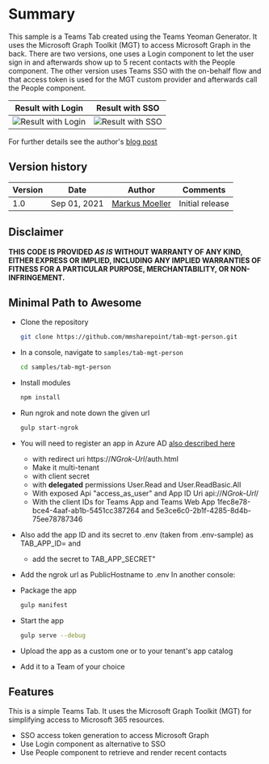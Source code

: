 # Summary

This sample is a Teams Tab created using the Teams Yeoman Generator. It uses the Microsoft Graph Toolkit (MGT) to access Microsoft Graph in the back.
There are two versions, one uses a Login component to let the user sign in and afterwards show up to 5 recent contacts with the People component.
The other version uses Teams SSO with the on-behalf flow and that access token is used for the MGT custom provider and afterwards call the People component.

|Result with Login | Result with SSO|
:-------------------------:|:-------------------------:
![Result with Login](https://mmsharepoint.files.wordpress.com/2021/09/05mgt_login_result.png) | ![Result with SSO](https://mmsharepoint.files.wordpress.com/2021/09/06mgt_sso_result.png)

For further details see the author's [blog post](https://mmsharepoint.wordpress.com/2021/09/01/microsoft-graph-toolkit-in-a-teams-application-with-yo-teams-and-sso/)

## Version history

Version|Date|Author|Comments
-------|----|----|--------
1.0|Sep 01, 2021|[Markus Moeller](https://twitter.com/moeller2_0)|Initial release

## Disclaimer

**THIS CODE IS PROVIDED *AS IS* WITHOUT WARRANTY OF ANY KIND, EITHER EXPRESS OR IMPLIED, INCLUDING ANY IMPLIED WARRANTIES OF FITNESS FOR A PARTICULAR PURPOSE, MERCHANTABILITY, OR NON-INFRINGEMENT.**

## Minimal Path to Awesome
- Clone the repository
    ```bash
    git clone https://github.com/mmsharepoint/tab-mgt-person.git
    ```

- In a console, navigate to `samples/tab-mgt-person`

    ```bash
    cd samples/tab-mgt-person
    ```

- Install modules

    ```bash
    npm install
    ```

- Run ngrok and note down the given url

    ```bash
    gulp start-ngrok
    ```
- You will need to register an app in Azure AD [also described here](https://mmsharepoint.wordpress.com/2021/09/01/microsoft-graph-toolkit-in-a-teams-application-with-yo-teams-and-sso/)
  - with redirect uri https://_NGrok-Url_/auth.html
  - Make it multi-tenant
  - with client secret
  - with **delegated** permissions User.Read and User.ReadBasic.All
  - With exposed Api "access_as_user" and App ID Uri api://_NGrok-Url_/<App ID>
  - With the client IDs for Teams App and Teams Web App 1fec8e78-bce4-4aaf-ab1b-5451cc387264 and 5e3ce6c0-2b1f-4285-8d4b-75ee78787346
- Also add the app ID and its secret to .env (taken from .env-sample) as TAB_APP_ID= and 
    - add the secret to TAB_APP_SECRET"
- Add the ngrok url as PublicHostname to .env
In another console:
- Package the app
    ```bash
    gulp manifest
    ```
- Start the app
    ```bash
    gulp serve --debug
    ```
- Upload the app as a custom one or to your tenant's app catalog
- Add it to a Team of your choice




## Features
This is a simple Teams Tab. It uses the Microsoft Graph Toolkit (MGT) for simplifying access to Microsoft 365 resources.
* SSO access token generation to access Microsoft Graph
* Use Login component as alternative to SSO
* Use People component to retrieve and render recent contacts
